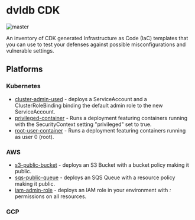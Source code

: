 # dvldb CDK

![master](https://github.com/rjulian/dvldb-cdk/actions/workflows/master.yml/badge.svg)

An inventory of CDK generated Infrastructure as Code (IaC) templates that you can use to test your defenses against possible misconfigurations and vulnerable settings.

## Platforms

### Kubernetes

- [cluster-admin-used](./k8s/cluster-admin-used/) - deploys a ServiceAccount and a ClusterRoleBinding binding the default admin role to the new ServiceAccount.
- [privileged-container](./k8s/privileged-container/) - Runs a deployment featuring containers running with the SecurityContext setting "privileged" set to true.
- [root-user-container](./k8s/root-user-container/) - Runs a deployment featuring containers running as user 0 (root).

### AWS

- [s3-public-bucket](./aws/s3-public-bucket/) - deploys an S3 Bucket with a bucket policy making it public.
- [sqs-public-queue](./aws/sqs-public-queue/) - deploys an SQS Queue with a resource policy making it public.
- [iam-admin-role](./aws/iam-admin-role/) - deploys an IAM role in your environment with _:_ permissions on all resources.

### GCP
